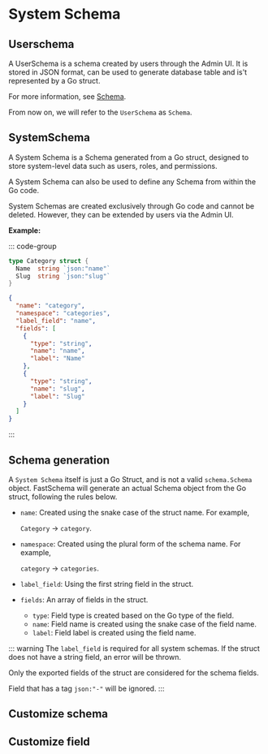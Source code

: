 # System Schema

## Userschema

A UserSchema is a schema created by users through the Admin UI. It is stored in JSON format, can be used to generate database table and is't represented by a Go struct.

For more information, see [Schema](/docs/concepts.html#schema).

From now on, we will refer to the `UserSchema` as `Schema`.

## SystemSchema

A System Schema is a Schema generated from a Go struct, designed to store system-level data such as users, roles, and permissions.

A System Schema can also be used to define any Schema from within the Go code.

System Schemas are created exclusively through Go code and cannot be deleted. However, they can be extended by users via the Admin UI.

**Example:**

::: code-group

```go [Go Struct]
type Category struct {
  Name  string `json:"name"`
  Slug  string `json:"slug"`
}
```

```json [Output Schema]
{
  "name": "category",
  "namespace": "categories",
  "label_field": "name",
  "fields": [
    {
      "type": "string",
      "name": "name",
      "label": "Name"
    },
    {
      "type": "string",
      "name": "slug",
      "label": "Slug"
    }
  ]
}
```

:::

## Schema generation

A `System Schema` itself is just a Go Struct, and is not a valid `schema.Schema` object. FastSchema will generate an actual Schema object from the Go struct, following the rules below.

- `name`: Created using the snake case of the struct name. For example,

  `Category` -> `category`.

- `namespace`: Created using the plural form of the schema name. For example,

  `category` -> `categories`.
- `label_field`: Using the first string field in the struct.
- `fields`: An array of fields in the struct.
  - `type`: Field type is created based on the Go type of the field.
  - `name`: Field name is created using the snake case of the field name.
  - `label`: Field label is created using the field name.

::: warning
The `label_field` is required for all system schemas. If the struct does not have a string field, an error will be thrown.

Only the exported fields of the struct are considered for the schema fields.

Field that has a tag `json:"-"` will be ignored.
:::

## Customize schema

<!--@include: ../../../partials/database/customize_schema.md-->

## Customize field

<!--@include: ../../../partials/database/customize_field.md-->
